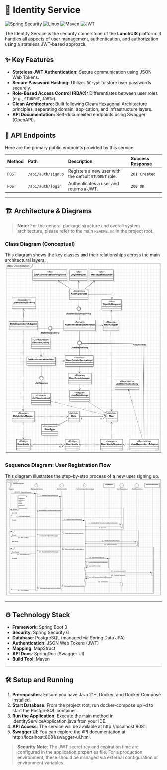 # 🔐 Identity Service

![Spring Security](https://img.shields.io/badge/Spring_Security-6DB33F?style=for-the-badge&logo=Spring-Security&logoColor=white)
![Linux](https://img.shields.io/badge/Linux-FCC624?style=for-the-badge&logo=linux&logoColor=black)
![Maven](https://img.shields.io/badge/apache_maven-C71A36?style=for-the-badge&logo=apachemaven&logoColor=white)
![JWT](https://img.shields.io/badge/JWT-000000?style=for-the-badge&logo=JSON%20web%20tokens&logoColor=white)

The Identity Service is the security cornerstone of the **LunchUIS** platform. It handles all aspects of user management, authentication, and authorization using a stateless JWT-based approach.

## ✨ Key Features

-   **Stateless JWT Authentication:** Secure communication using JSON Web Tokens.
-   **Secure Password Hashing:** Utilizes `BCrypt` to store user passwords securely.
-   **Role-Based Access Control (RBAC):** Differentiates between user roles (e.g., `STUDENT`, `ADMIN`).
-   **Clean Architecture:** Built following Clean/Hexagonal Architecture principles, separating domain, application, and infrastructure layers.
-   **API Documentation:** Self-documented endpoints using Swagger (OpenAPI).

## 🔑 API Endpoints

Here are the primary public endpoints provided by this service:

| Method | Path                | Description                                     | Success Response |
| :----- | :------------------ | :---------------------------------------------- | :--------------- |
| `POST` | `/api/auth/signup`  | Registers a new user with the default `STUDENT` role. | `201 Created`    |
| `POST` | `/api/auth/login`   | Authenticates a user and returns a JWT.         | `200 OK`         |

---

## 🏗️ Architecture & Diagrams

> **Note:** For the general package structure and overall system architecture, please refer to the main `README.md` in the project root.

### Class Diagram (Conceptual)

This diagram shows the key classes and their relationships across the main architectural layers.
![Class Diagram](doc/diagrams/class.png)

### Sequence Diagram: User Registration Flow

This diagram illustrates the step-by-step process of a new user signing up.
![Sequence Diagram](doc/diagrams/seq.png)

---

## ⚙️ Technology Stack
* **Framework**: Spring Boot 3
* **Security**: Spring Security 6
* **Database**: PostgreSQL (managed via Spring Data JPA)
* **Authentication**: JSON Web Tokens (JWT)
* **Mapping**: MapStruct
* **API Docs**: SpringDoc (Swagger UI)
* **Build Tool**: Maven

---

## 🛠️ Setup and Running
1. **Prerequisites**: Ensure you have Java 21+, Docker, and Docker Compose installed.
2. **Start Database**: From the project root, run docker-compose up -d to start the PostgreSQL container.
3. **Run the Application**: Execute the main method in IdentityServiceApplication.java from your IDE.
4. **API Access**: The service will be available at http://localhost:8081.
5. **Swagger UI**: You can explore the API documentation at http://localhost:8081/swagger-ui.html.

> **Security Note**: The JWT secret key and expiration time are configured in the application.properties file. For a production environment, these should be managed via external configuration or environment variables.